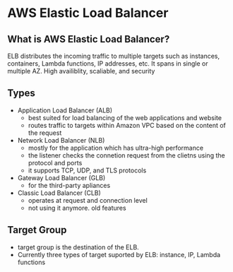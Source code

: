 # AWS Elastic Load Balancer
## What is AWS Elastic Load Balancer?
ELB distributes the incoming traffic to multiple targets such as instances, containers, Lambda functions, IP addresses, etc. It spans in single or multiple AZ. High availiblity, scaliable, and security

## Types
- Application Load Balancer (ALB)
    - best suited for load balancing of the web applications and website
    - routes traffic to targets within Amazon VPC based on the content of the request
- Network Load Balancer (NLB)
    - mostly for the application which has ultra-high performance
    - the listener checks the connetion request from the clietns using the protocol and ports 
    - it supports TCP, UDP, and TLS protocols
- Gateway Load Balancer (GLB)
    - for the third-party apliances
- Classic Load Balancer (CLB)
    - operates at request and connection level
    - not using it anymore. old features

## Target Group
- target group is the destination of the ELB. 
- Currently three types of target suported by ELB: instance, IP, Lambda functions

